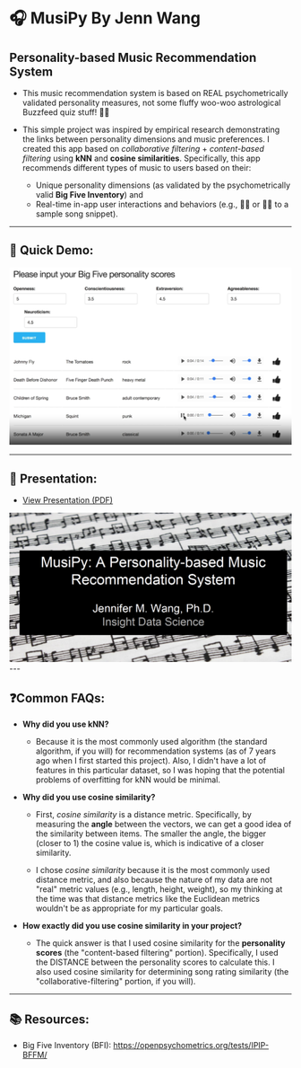 # 🎧 MusiPy By Jenn Wang

## Personality-based Music Recommendation System
- This music recommendation system is based on REAL psychometrically validated personality measures, not some fluffy woo-woo astrological Buzzfeed quiz stuff! 🔮🤓

- This simple project was inspired by empirical research demonstrating the links between personality dimensions and music preferences. I created this app based on _collaborative filtering_ + _content-based filtering_ using **kNN** and **cosine similarities**. Specifically, this app recommends different types of music to users based on their:
  - Unique personality dimensions (as validated by the psychometrically valid **Big Five Inventory**) and
  - Real-time in-app user interactions and behaviors (e.g., 👍🏻 or 👎🏻 to a sample song snippet).

---
## 🚀 Quick Demo: 
<a href="https://user-images.githubusercontent.com/12160492/151130465-aed83eab-b681-48ec-b3c3-fd01b838dc8c.mp4" target="_blank">
  <img src="images/demo.png" alt="MusiPy Demo Screenshot" />
</a>

---
## 🎤 Presentation: 
- [View Presentation (PDF)](https://github.com/wangjenn/musipy_by_jennwang/files/7940068/Public_Copy_Wang_Jennifer_MusiPy.pdf)
<a href="https://github.com/wangjenn/musipy_by_jennwang/files/7940068/Public_Copy_Wang_Jennifer_MusiPy.pdf" target="_blank">
  <img src="images/presentation.png" alt="Presentation Screenshot" />
</a>
---

## ❓Common FAQs:
- **Why did you use kNN?**
  - Because it is the most commonly used algorithm (the standard algorithm, if you will) for recommendation systems (as of 7 years ago when I first started this project). Also, I didn't have a lot of features in this particular dataset, so I was hoping that the potential problems of overfitting for kNN would be minimal. 

- **Why did you use cosine similarity?**
  - First, *cosine similarity* is a distance metric. Specifically, by measuring the **angle** between the vectors, we can get a good idea of the similarity between items. The smaller the angle, the bigger (closer to 1) the cosine value is, which is indicative of a closer similarity.
  
  - I chose *cosine similarity* because it is the most commonly used distance metric, and also because the nature of my data are not "real" metric values (e.g., length, height, weight), so my thinking at the time was that distance metrics like the Euclidean metrics wouldn't be as appropriate for my particular goals. 

- **How exactly did you use cosine similarity in your project?**
  - The quick answer is that I used cosine similarity for the **personality scores** (the "content-based filtering" portion). Specifically, I used the DISTANCE between the personality scores to calculate this. I also used cosine similarity for determining song rating similarity (the "collaborative-filtering" portion, if you will).
---

## 📚 Resources: 
- Big Five Inventory (BFI): https://openpsychometrics.org/tests/IPIP-BFFM/
